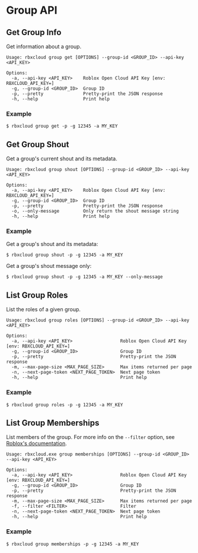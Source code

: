 # Group API

## Get Group Info
Get information about a group.
```
Usage: rbxcloud group get [OPTIONS] --group-id <GROUP_ID> --api-key <API_KEY>

Options:
  -a, --api-key <API_KEY>    Roblox Open Cloud API Key [env: RBXCLOUD_API_KEY=]
  -g, --group-id <GROUP_ID>  Group ID
  -p, --pretty               Pretty-print the JSON response
  -h, --help                 Print help
```

### Example
```
$ rbxcloud group get -p -g 12345 -a MY_KEY
```

## Get Group Shout
Get a group's current shout and its metadata.
```
Usage: rbxcloud group shout [OPTIONS] --group-id <GROUP_ID> --api-key <API_KEY>

Options:
  -a, --api-key <API_KEY>    Roblox Open Cloud API Key [env: RBXCLOUD_API_KEY=]
  -g, --group-id <GROUP_ID>  Group ID
  -p, --pretty               Pretty-print the JSON response
  -o, --only-message         Only return the shout message string
  -h, --help                 Print help
```

### Example
Get a group's shout and its metadata:
```
$ rbxcloud group shout -p -g 12345 -a MY_KEY
```

Get a group's shout message only:
```
$ rbxcloud group shout -p -g 12345 -a MY_KEY --only-message
```

## List Group Roles
List the roles of a given group.
```
Usage: rbxcloud group roles [OPTIONS] --group-id <GROUP_ID> --api-key <API_KEY>

Options:
  -a, --api-key <API_KEY>                  Roblox Open Cloud API Key [env: RBXCLOUD_API_KEY=]
  -g, --group-id <GROUP_ID>                Group ID
  -p, --pretty                             Pretty-print the JSON response
  -m, --max-page-size <MAX_PAGE_SIZE>      Max items returned per page
  -n, --next-page-token <NEXT_PAGE_TOKEN>  Next page token
  -h, --help                               Print help
```

### Example
```
$ rbxcloud group roles -p -g 12345 -a MY_KEY
```

## List Group Memberships
List members of the group. For more info on the `--filter` option, see [Roblox's documentation](https://create.roblox.com/docs/cloud/reference/patterns#list-group-memberships).
```
Usage: rbxcloud.exe group memberships [OPTIONS] --group-id <GROUP_ID> --api-key <API_KEY>

Options:
  -a, --api-key <API_KEY>                  Roblox Open Cloud API Key [env: RBXCLOUD_API_KEY=]
  -g, --group-id <GROUP_ID>                Group ID
  -p, --pretty                             Pretty-print the JSON response
  -m, --max-page-size <MAX_PAGE_SIZE>      Max items returned per page
  -f, --filter <FILTER>                    Filter
  -n, --next-page-token <NEXT_PAGE_TOKEN>  Next page token
  -h, --help                               Print help
```

### Example
```
$ rbxcloud group memberships -p -g 12345 -a MY_KEY
```
